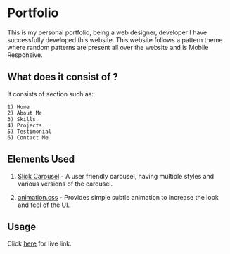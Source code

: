 # Portfolio

This is my personal portfolio, being a web designer, developer I have successfully developed this website. This website follows a pattern theme where random patterns are present all over the website and is Mobile Responsive.

## What does it consist of ?
It consists of section such as:

```
1) Home
2) About Me 
3) Skills
4) Projects
5) Testimonial
6) Contact Me
```

## Elements Used

1) [Slick Carousel](https://kenwheeler.github.io/slick/) - A user friendly carousel, having multiple styles and various versions of the carousel.

2) [animation.css](https://animate.style/) - Provides simple subtle animation to increase the look and feel of the UI.

## Usage
Click [here](https://www.snehabirodkar.tk/) for live link.
